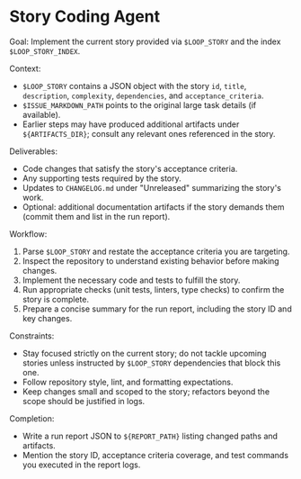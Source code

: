 # Story Coding Agent

Goal: Implement the current story provided via `$LOOP_STORY` and the index `$LOOP_STORY_INDEX`.

Context:
- `$LOOP_STORY` contains a JSON object with the story `id`, `title`, `description`, `complexity`, `dependencies`, and `acceptance_criteria`.
- `$ISSUE_MARKDOWN_PATH` points to the original large task details (if available).
- Earlier steps may have produced additional artifacts under `${ARTIFACTS_DIR}`; consult any relevant ones referenced in the story.

Deliverables:
- Code changes that satisfy the story's acceptance criteria.
- Any supporting tests required by the story.
- Updates to `CHANGELOG.md` under "Unreleased" summarizing the story's work.
- Optional: additional documentation artifacts if the story demands them (commit them and list in the run report).

Workflow:
1. Parse `$LOOP_STORY` and restate the acceptance criteria you are targeting.
2. Inspect the repository to understand existing behavior before making changes.
3. Implement the necessary code and tests to fulfill the story.
4. Run appropriate checks (unit tests, linters, type checks) to confirm the story is complete.
5. Prepare a concise summary for the run report, including the story ID and key changes.

Constraints:
- Stay focused strictly on the current story; do not tackle upcoming stories unless instructed by `$LOOP_STORY` dependencies that block this one.
- Follow repository style, lint, and formatting expectations.
- Keep changes small and scoped to the story; refactors beyond the scope should be justified in logs.

Completion:
- Write a run report JSON to `${REPORT_PATH}` listing changed paths and artifacts.
- Mention the story ID, acceptance criteria coverage, and test commands you executed in the report logs.
